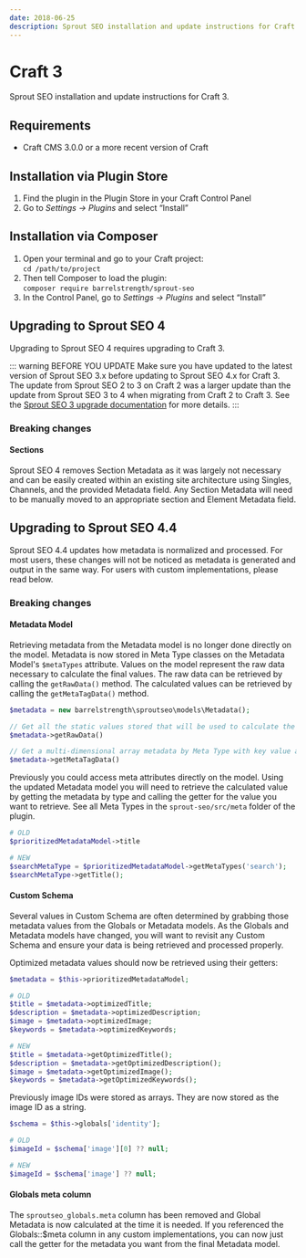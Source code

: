 ```yaml
---
date: 2018-06-25
description: Sprout SEO installation and update instructions for Craft 3.
---
```


# Craft 3

Sprout SEO installation and update instructions for Craft 3.

## Requirements

* Craft CMS 3.0.0 or a more recent version of Craft

## Installation via Plugin Store

1. Find the plugin in the Plugin Store in your Craft Control Panel 
2. Go to _Settings → Plugins_ and select “Install”

## Installation via Composer 

1. Open your terminal and go to your Craft project:<br>`cd /path/to/project`
2. Then tell Composer to load the plugin:<br>`composer require barrelstrength/sprout-seo`
3. In the Control Panel, go to _Settings → Plugins_ and select “Install”

## Upgrading to Sprout SEO 4

Upgrading to Sprout SEO 4 requires upgrading to Craft 3.

::: warning BEFORE YOU UPDATE
Make sure you have updated to the latest version of Sprout SEO 3.x before updating to Sprout SEO 4.x for Craft 3. The update from Sprout SEO 2 to 3 on Craft 2 was a larger update than the update from Sprout SEO 3 to 4 when migrating from Craft 2 to Craft 3. See the [Sprout SEO 3 upgrade documentation](./installing-and-updating-craft-2.md#updating-to-sprout-seo-3) for more details.
:::

### Breaking changes

#### Sections

Sprout SEO 4 removes Section Metadata as it was largely not necessary and can be easily created within an existing site architecture using Singles, Channels, and the provided Metadata field. Any Section Metadata will need to be manually moved to an appropriate section and Element Metadata field.

## Upgrading to Sprout SEO 4.4

Sprout SEO 4.4 updates how metadata is normalized and processed. For most users, these changes will not be noticed as metadata is generated and output in the same way. For users with custom implementations, please read below. 

### Breaking changes

#### Metadata Model

Retrieving metadata from the Metadata model is no longer done directly on the model. Metadata is now stored in Meta Type classes on the Metadata Model's `$metaTypes` attribute. Values on the model represent the raw data necessary to calculate the final values. The raw data can be retrieved by calling the `getRawData()` method. The calculated values can be retrieved by calling the `getMetaTagData()` method. 

``` php
$metadata = new barrelstrength\sproutseo\models\Metadata();

// Get all the static values stored that will be used to calculate the final metadata
$metadata->getRawData()

// Get a multi-dimensional array metadata by Meta Type with key value arrays of all calculated metadata
$metadata->getMetaTagData()
```

Previously you could access meta attributes directly on the model. Using the updated Metadata model you will need to retrieve the calculated value by getting the metadata by type and calling the getter for the value you want to retrieve. See all Meta Types in the `sprout-seo/src/meta` folder of the plugin. 

``` php
# OLD
$prioritizedMetadataModel->title

# NEW
$searchMetaType = $prioritizedMetadataModel->getMetaTypes('search');
$searchMetaType->getTitle();
```

#### Custom Schema

Several values in Custom Schema are often determined by grabbing those metadata values from the Globals or Metadata models. As the Globals and Metadata models have changed, you will want to revisit any Custom Schema and ensure your data is being retrieved and processed properly.

Optimized metadata values should now be retrieved using their getters:

```php
$metadata = $this->prioritizedMetadataModel;

# OLD
$title = $metadata->optimizedTitle;
$description = $metadata->optimizedDescription;
$image = $metadata->optimizedImage;
$keywords = $metadata->optimizedKeywords;

# NEW
$title = $metadata->getOptimizedTitle();
$description = $metadata->getOptimizedDescription();
$image = $metadata->getOptimizedImage();
$keywords = $metadata->getOptimizedKeywords();
```

Previously image IDs were stored as arrays. They are now stored as the image ID as a string. 

``` php
$schema = $this->globals['identity'];

# OLD
$imageId = $schema['image'][0] ?? null;

# NEW
$imageId = $schema['image'] ?? null;
```

#### Globals meta column

The `sproutseo_globals.meta` column has been removed and Global Metadata is now calculated at the time it is needed. If you referenced the Globals::$meta column in any custom implementations, you can now just call the getter for the metadata you want from the final Metadata model. 
